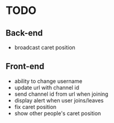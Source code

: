 # TODO

## Back-end
- broadcast caret position

## Front-end
- ability to change username
- update url with channel id
- send channel id from url when joining
- display alert when user joins/leaves
- fix caret position
- show other people's caret position
